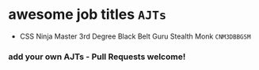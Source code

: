 # awesome job titles `AJTs`

* CSS Ninja Master 3rd Degree Black Belt Guru Stealth Monk `CNM3DBBGSM`

### add your own AJTs - Pull Requests welcome!
